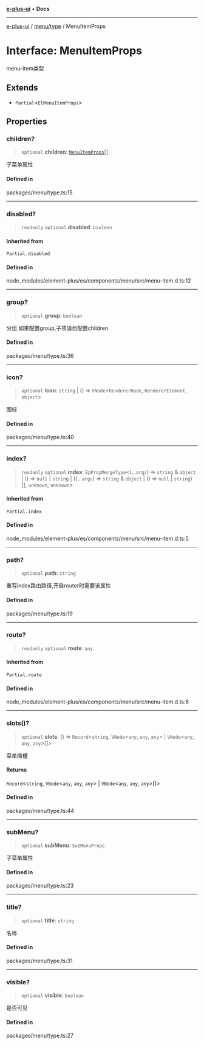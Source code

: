 [**e-plus-ui**](../../../README.md) • **Docs**

***

[e-plus-ui](../../../modules.md) / [menu/type](../README.md) / MenuItemProps

# Interface: MenuItemProps

menu-item类型

## Extends

- `Partial`\<`ElMenuItemProps`\>

## Properties

### children?

> `optional` **children**: [`MenuItemProps`](MenuItemProps.md)[]

子菜单属性

#### Defined in

packages/menu/type.ts:15

***

### disabled?

> `readonly` `optional` **disabled**: `boolean`

#### Inherited from

`Partial.disabled`

#### Defined in

node\_modules/element-plus/es/components/menu/src/menu-item.d.ts:12

***

### group?

> `optional` **group**: `boolean`

分组
如果配置group,子项请勿配置children

#### Defined in

packages/menu/type.ts:36

***

### icon?

> `optional` **icon**: `string` \| () => `VNode`\<`RendererNode`, `RendererElement`, `object`\>

图标

#### Defined in

packages/menu/type.ts:40

***

### index?

> `readonly` `optional` **index**: `EpPropMergeType`\<(...`args`) => `string` & `object` \| () => `null` \| `string` \| ((...`args`) => `string` & `object` \| () => `null` \| `string`)[], `unknown`, `unknown`\>

#### Inherited from

`Partial.index`

#### Defined in

node\_modules/element-plus/es/components/menu/src/menu-item.d.ts:5

***

### path?

> `optional` **path**: `string`

重写index路由路径,开启router时需要该属性

#### Defined in

packages/menu/type.ts:19

***

### route?

> `readonly` `optional` **route**: `any`

#### Inherited from

`Partial.route`

#### Defined in

node\_modules/element-plus/es/components/menu/src/menu-item.d.ts:6

***

### slots()?

> `optional` **slots**: () => `Record`\<`string`, `VNode`\<`any`, `any`, `any`\> \| `VNode`\<`any`, `any`, `any`\>[]\>

菜单插槽

#### Returns

`Record`\<`string`, `VNode`\<`any`, `any`, `any`\> \| `VNode`\<`any`, `any`, `any`\>[]\>

#### Defined in

packages/menu/type.ts:44

***

### subMenu?

> `optional` **subMenu**: `SubMenuProps`

子菜单属性

#### Defined in

packages/menu/type.ts:23

***

### title?

> `optional` **title**: `string`

名称

#### Defined in

packages/menu/type.ts:31

***

### visible?

> `optional` **visible**: `boolean`

是否可见

#### Defined in

packages/menu/type.ts:27
